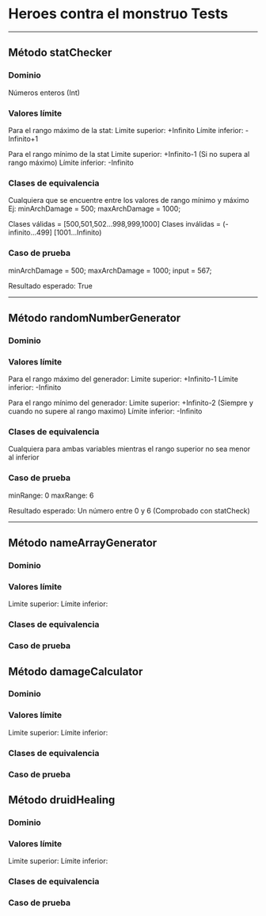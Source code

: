 # Heroes contra el monstruo Tests
---
## Método statChecker

### Dominio
Números enteros (Int)

### Valores límite
Para el rango máximo de la stat:
Limite superior: +Infinito
Límite inferior: -Infinito+1

Para el rango mínimo de la stat
Limite superior: +Infinito-1 (Si no supera al rango máximo)
Límite inferior: -Infinito

### Clases de equivalencia
Cualquiera que se encuentre entre los valores de rango mínimo y máximo
Ej:
minArchDamage = 500;
maxArchDamage = 1000;

Clases válidas = [500,501,502...998,999,1000]
Clases inválidas = (-infinito...499] [1001...Infinito)

### Caso de prueba
minArchDamage = 500;
maxArchDamage = 1000;
input = 567;

Resultado esperado: True

---
## Método randomNumberGenerator

### Dominio

### Valores límite
Para el rango máximo del generador:
Limite superior: +Infinito-1
Límite inferior: -Infinito

Para el rango mínimo del generador:
Limite superior: +Infinito-2 (Siempre y cuando no supere al rango maximo)
Límite inferior: -Infinito

### Clases de equivalencia
Cualquiera para ambas variables mientras el rango superior no sea menor al inferior

### Caso de prueba
minRange: 0
maxRange: 6

Resultado esperado: Un número entre 0 y 6 (Comprobado con statCheck)


---
## Método nameArrayGenerator

### Dominio

### Valores límite
Limite superior: 
Límite inferior: 

### Clases de equivalencia

### Caso de prueba



## Método damageCalculator

### Dominio

### Valores límite
Limite superior: 
Límite inferior: 

### Clases de equivalencia

### Caso de prueba



## Método druidHealing

### Dominio

### Valores límite
Limite superior: 
Límite inferior: 

### Clases de equivalencia

### Caso de prueba

